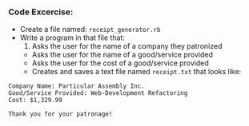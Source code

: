 ### Code Excercise:

* Create a file named: `receipt_generator.rb`
* Write a program in that file that:
  1. Asks the user for the name of a company they patronized
  * Asks the user for the name of a good/service provided
  * Asks the user for the cost of a good/service provided
  * Creates and saves a text file named `receipt.txt` that looks like:

```
Company Name: Particular Assembly Inc.
Good/Service Provided: Web-Development Refactoring
Cost: $1,329.99

Thank you for your patronage!
```
